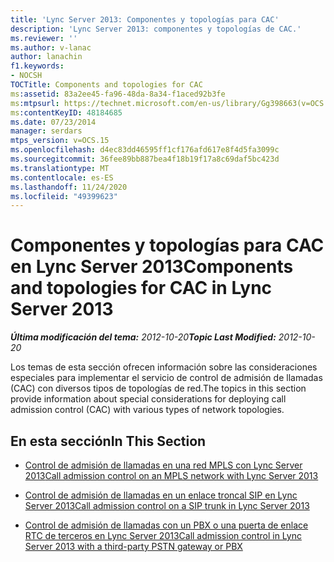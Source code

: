 ```yaml
---
title: 'Lync Server 2013: Componentes y topologías para CAC'
description: 'Lync Server 2013: componentes y topologías de CAC.'
ms.reviewer: ''
ms.author: v-lanac
author: lanachin
f1.keywords:
- NOCSH
TOCTitle: Components and topologies for CAC
ms:assetid: 83a2ee45-fa96-48da-8a34-f1aced92b3fe
ms:mtpsurl: https://technet.microsoft.com/en-us/library/Gg398663(v=OCS.15)
ms:contentKeyID: 48184685
ms.date: 07/23/2014
manager: serdars
mtps_version: v=OCS.15
ms.openlocfilehash: d4ec83dd46595ff1cf176afd617e8f4d5fa3099c
ms.sourcegitcommit: 36fee89bb887bea4f18b19f17a8c69daf5bc423d
ms.translationtype: MT
ms.contentlocale: es-ES
ms.lasthandoff: 11/24/2020
ms.locfileid: "49399623"
---
```

# <a name="components-and-topologies-for-cac-in-lync-server-2013"></a><span data-ttu-id="6b503-103">Componentes y topologías para CAC en Lync Server 2013</span><span class="sxs-lookup"><span data-stu-id="6b503-103">Components and topologies for CAC in Lync Server 2013</span></span>

<div data-xmlns="http://www.w3.org/1999/xhtml">

<div class="topic" data-xmlns="http://www.w3.org/1999/xhtml" data-msxsl="urn:schemas-microsoft-com:xslt" data-cs="https://msdn.microsoft.com/">

<div data-asp="https://msdn2.microsoft.com/asp">



</div>

<div id="mainSection">

<div id="mainBody"><span data-ttu-id="6b503-104">

<span> </span></span><span class="sxs-lookup"><span data-stu-id="6b503-104">

<span> </span></span></span>

<span data-ttu-id="6b503-105">_**Última modificación del tema:** 2012-10-20_</span><span class="sxs-lookup"><span data-stu-id="6b503-105">_**Topic Last Modified:** 2012-10-20_</span></span>

<span data-ttu-id="6b503-106">Los temas de esta sección ofrecen información sobre las consideraciones especiales para implementar el servicio de control de admisión de llamadas (CAC) con diversos tipos de topologías de red.</span><span class="sxs-lookup"><span data-stu-id="6b503-106">The topics in this section provide information about special considerations for deploying call admission control (CAC) with various types of network topologies.</span></span>

<div>

## <a name="in-this-section"></a><span data-ttu-id="6b503-107">En esta sección</span><span class="sxs-lookup"><span data-stu-id="6b503-107">In This Section</span></span>

  - [<span data-ttu-id="6b503-108">Control de admisión de llamadas en una red MPLS con Lync Server 2013</span><span class="sxs-lookup"><span data-stu-id="6b503-108">Call admission control on an MPLS network with Lync Server 2013</span></span>](lync-server-2013-call-admission-control-on-an-mpls-network.md)

  - [<span data-ttu-id="6b503-109">Control de admisión de llamadas en un enlace troncal SIP en Lync Server 2013</span><span class="sxs-lookup"><span data-stu-id="6b503-109">Call admission control on a SIP trunk in Lync Server 2013</span></span>](lync-server-2013-call-admission-control-on-a-sip-trunk.md)

  - [<span data-ttu-id="6b503-110">Control de admisión de llamadas con un PBX o una puerta de enlace RTC de terceros en Lync Server 2013</span><span class="sxs-lookup"><span data-stu-id="6b503-110">Call admission control in Lync Server 2013 with a third-party PSTN gateway or PBX</span></span>](lync-server-2013-call-admission-control-with-a-third-party-pstn-gateway-or-pbx.md)

<span data-ttu-id="6b503-111"></div>

</div>

<span> </span>

</div>

</div>

</span><span class="sxs-lookup"><span data-stu-id="6b503-111"></div>

</div>

<span> </span>

</div>

</div>

</span></span></div>

